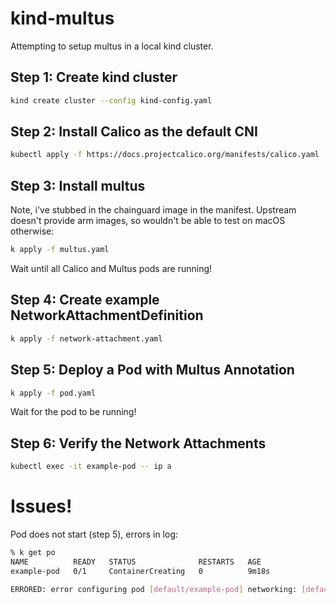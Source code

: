 # kind-multus

Attempting to setup multus in a local kind cluster.

## Step 1: Create kind cluster

```bash
kind create cluster --config kind-config.yaml
```

## Step 2: Install Calico as the default CNI

```bash
kubectl apply -f https://docs.projectcalico.org/manifests/calico.yaml
```

## Step 3: Install multus

Note, i've stubbed in the chainguard image in the manifest. Upstream doesn't
provide arm images, so wouldn't be able to test on macOS otherwise:

```bash
k apply -f multus.yaml
```

Wait until all Calico and Multus pods are running!

## Step 4: Create example NetworkAttachmentDefinition

```bash
k apply -f network-attachment.yaml
```

## Step 5: Deploy a Pod with Multus Annotation

```bash
k apply -f pod.yaml
```

Wait for the pod to be running!

## Step 6: Verify the Network Attachments

```bash
kubectl exec -it example-pod -- ip a
```

# Issues!

Pod does not start (step 5), errors in log:

```bash
% k get po
NAME          READY   STATUS              RESTARTS   AGE
example-pod   0/1     ContainerCreating   0          9m18s
```

```bash
ERRORED: error configuring pod [default/example-pod] networking: [default/example-pod/3bf8fcab-6fa7-4b5e-bb43-5796676e159d:k8s-pod-network]: error adding container to network "k8s-pod-network": DelegateAdd: cannot set "" interface name to "eth0": validateIfName: no net namespace /var/run/netns/cni-010a4a7a-533f-b302-14d7-3910ac4f526b found: failed to Statfs "/var/run/netns/cni-010a4a7a-533f-b302-14d7-3910ac4f526b": no such file or directory
```
